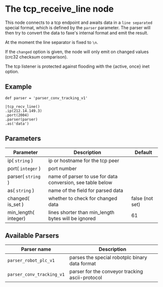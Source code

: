 The tcp_receive_line node
=====================

This node connects to a tcp endpoint and awaits data in a `line separated` special format, 
which is defined by the `parser` parameter.
The parser will then try to convert the data to faxe's internal format and emit the result.

At the moment the line separator is fixed to `\n`. 
    
If the `changed` option is given, the node will only emit on changed values (crc32 checksum comparison).

The tcp listener is protected against flooding with the {active, once} inet option.

Example
-------
    
    def parser = 'parser_conv_tracking_v1'
    
    |tcp_recv_line()
    .ip(212.14.149.3)
    .port(2004)
    .parser(parser)
    .as('data')
     


Parameters
----------

Parameter     | Description | Default 
--------------|-------------|--------- 
ip( `string` )| ip or hostname for the tcp peer | 
port( `integer` )| port number |
parser( `string` )| name of parser to use for data conversion, see table below|
as( `string` ) | name of the field for parsed data|
changed( is_set )| whether to check for changed data| false (not set) 
min_length( integer)|lines shorter than min_length bytes will be ignored | 61

Available Parsers
-----------------

Parser name            | Description
-----------------------|-------------------------------------------------
`parser_robot_plc_v1`  | parses the special robotplc binary data format
`parser_conv_tracking_v1`|parser for the conveyor tracking ascii-protocol